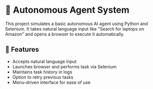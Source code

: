 # 🤖 Autonomous Agent System

This project simulates a basic autonomous AI agent using Python and Selenium. It takes natural language input like "Search for laptops on Amazon" and opens a browser to execute it automatically.

## 🚀 Features

- Accepts natural language input
- Launches browser and performs task via Selenium
- Maintains task history in logs
- Option to retry previous tasks
- Menu-driven interface for ease of use



